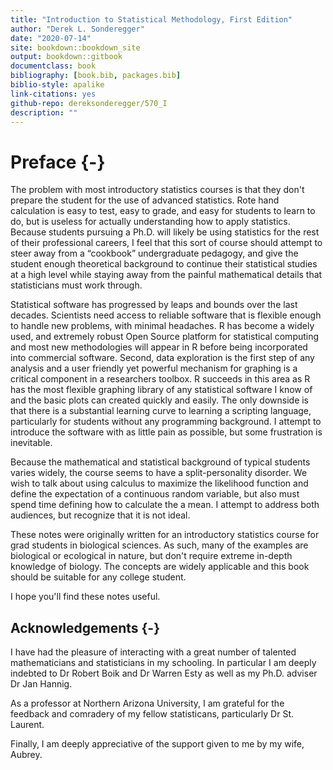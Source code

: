 ```yaml
--- 
title: "Introduction to Statistical Methodology, First Edition"
author: "Derek L. Sonderegger"
date: "2020-07-14"
site: bookdown::bookdown_site
output: bookdown::gitbook
documentclass: book
bibliography: [book.bib, packages.bib]
biblio-style: apalike
link-citations: yes
github-repo: dereksonderegger/570_I
description: ""
---
```


# Preface {-}
The problem with most introductory statistics courses is that they don't prepare the student for the use of advanced statistics. Rote hand calculation is easy to test, easy to grade, and easy for students to learn to do, but is useless for actually understanding how to apply statistics. Because students pursuing a Ph.D. will likely be using statistics for the rest of their professional careers, I feel that this sort of course should attempt to steer away from a “cookbook” undergraduate pedagogy, and give the student enough theoretical background to continue their statistical studies at a high level while staying away from the painful mathematical details that statisticians must work through.

Statistical software has progressed by leaps and bounds over the last decades. Scientists need access to reliable software that is flexible enough to handle new problems, with minimal headaches. R has become a widely used, and extremely robust Open Source platform for statistical computing and most new methodologies will appear in R before being incorporated into commercial software. Second, data exploration is the first step of any analysis and a user friendly yet powerful mechanism for graphing is a critical component in a researchers toolbox. R succeeds in this area as R has the most flexible graphing library of any statistical software I know of and the basic plots can created quickly and easily. The only downside is that there is a substantial learning curve to learning a scripting language, particularly for students without any programming background. I attempt to introduce the software with as little pain as possible, but some frustration is inevitable. 

Because the mathematical and statistical background of typical students varies widely, the course seems to have a split-personality disorder. We wish to talk about using calculus to maximize the likelihood function and define the expectation of a continuous random variable, but also must spend time defining how to calculate the a mean. I attempt to address both audiences, but recognize that it is not ideal. 

These notes were originally written for an introductory statistics course for grad students in biological sciences. As such, many of the examples are biological or ecological in nature, but don't require extreme in-depth knowledge of biology. The concepts are widely applicable and this book should be suitable for any college student.


I hope you'll find these notes useful.

## Acknowledgements {-}
I have had the pleasure of interacting with a great number of talented mathematicians and statisticians in my schooling.  In particular I am deeply indebted to Dr Robert Boik and Dr Warren Esty as well as my Ph.D. adviser Dr Jan Hannig. 

As a professor at Northern Arizona University, I am grateful for the feedback and comradery of my fellow statisticans, particularly Dr St. Laurent.

Finally, I am deeply appreciative of the support given to me by my wife, Aubrey.


